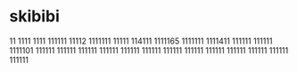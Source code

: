 # skibibi
11
1111
1111
111111
11112
1111111
11111
114111
1111165
1111111
1111411
111111
111111
1111101
111111
111111
111111
111111
111111
111111
111111
111111
111111
111111
111111
111111
111111
